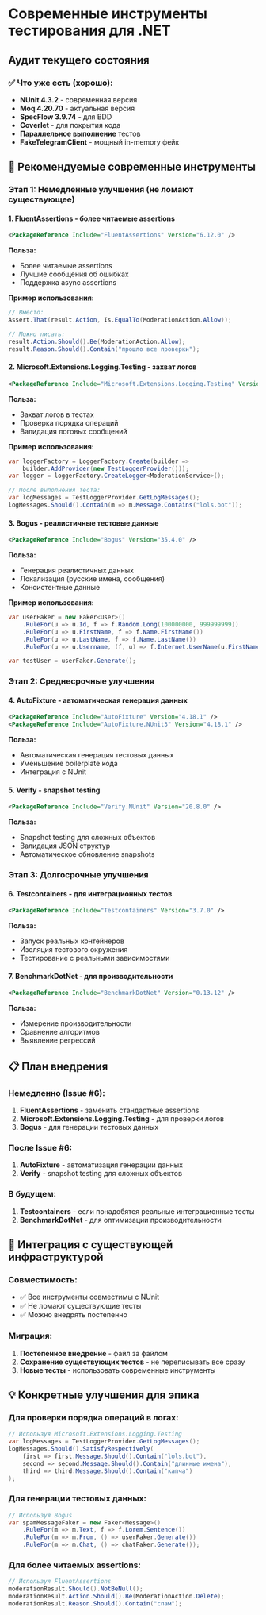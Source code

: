 # Современные инструменты тестирования для .NET

## Аудит текущего состояния

### ✅ Что уже есть (хорошо):
- **NUnit 4.3.2** - современная версия
- **Moq 4.20.70** - актуальная версия  
- **SpecFlow 3.9.74** - для BDD
- **Coverlet** - для покрытия кода
- **Параллельное выполнение** тестов
- **FakeTelegramClient** - мощный in-memory фейк

## 🚀 Рекомендуемые современные инструменты

### Этап 1: Немедленные улучшения (не ломают существующее)

#### 1. FluentAssertions - более читаемые assertions
```xml
<PackageReference Include="FluentAssertions" Version="6.12.0" />
```

**Польза:**
- Более читаемые assertions
- Лучшие сообщения об ошибках
- Поддержка async assertions

**Пример использования:**
```csharp
// Вместо:
Assert.That(result.Action, Is.EqualTo(ModerationAction.Allow));

// Можно писать:
result.Action.Should().Be(ModerationAction.Allow);
result.Reason.Should().Contain("прошло все проверки");
```

#### 2. Microsoft.Extensions.Logging.Testing - захват логов
```xml
<PackageReference Include="Microsoft.Extensions.Logging.Testing" Version="8.0.0" />
```

**Польза:**
- Захват логов в тестах
- Проверка порядка операций
- Валидация логовых сообщений

**Пример использования:**
```csharp
var loggerFactory = LoggerFactory.Create(builder => 
    builder.AddProvider(new TestLoggerProvider()));
var logger = loggerFactory.CreateLogger<ModerationService>();

// После выполнения теста:
var logMessages = TestLoggerProvider.GetLogMessages();
logMessages.Should().Contain(m => m.Message.Contains("lols.bot"));
```

#### 3. Bogus - реалистичные тестовые данные
```xml
<PackageReference Include="Bogus" Version="35.4.0" />
```

**Польза:**
- Генерация реалистичных данных
- Локализация (русские имена, сообщения)
- Консистентные данные

**Пример использования:**
```csharp
var userFaker = new Faker<User>()
    .RuleFor(u => u.Id, f => f.Random.Long(100000000, 999999999))
    .RuleFor(u => u.FirstName, f => f.Name.FirstName())
    .RuleFor(u => u.LastName, f => f.Name.LastName())
    .RuleFor(u => u.Username, (f, u) => f.Internet.UserName(u.FirstName, u.LastName));

var testUser = userFaker.Generate();
```

### Этап 2: Среднесрочные улучшения

#### 4. AutoFixture - автоматическая генерация данных
```xml
<PackageReference Include="AutoFixture" Version="4.18.1" />
<PackageReference Include="AutoFixture.NUnit3" Version="4.18.1" />
```

**Польза:**
- Автоматическая генерация тестовых данных
- Уменьшение boilerplate кода
- Интеграция с NUnit

#### 5. Verify - snapshot testing
```xml
<PackageReference Include="Verify.NUnit" Version="20.8.0" />
```

**Польза:**
- Snapshot testing для сложных объектов
- Валидация JSON структур
- Автоматическое обновление snapshots

### Этап 3: Долгосрочные улучшения

#### 6. Testcontainers - для интеграционных тестов
```xml
<PackageReference Include="Testcontainers" Version="3.7.0" />
```

**Польза:**
- Запуск реальных контейнеров
- Изоляция тестового окружения
- Тестирование с реальными зависимостями

#### 7. BenchmarkDotNet - для производительности
```xml
<PackageReference Include="BenchmarkDotNet" Version="0.13.12" />
```

**Польза:**
- Измерение производительности
- Сравнение алгоритмов
- Выявление регрессий

## 📋 План внедрения

### Немедленно (Issue #6):
1. **FluentAssertions** - заменить стандартные assertions
2. **Microsoft.Extensions.Logging.Testing** - для проверки логов
3. **Bogus** - для генерации тестовых данных

### После Issue #6:
1. **AutoFixture** - автоматизация генерации данных
2. **Verify** - snapshot testing для сложных объектов

### В будущем:
1. **Testcontainers** - если понадобятся реальные интеграционные тесты
2. **BenchmarkDotNet** - для оптимизации производительности

## 🔧 Интеграция с существующей инфраструктурой

### Совместимость:
- ✅ Все инструменты совместимы с NUnit
- ✅ Не ломают существующие тесты
- ✅ Можно внедрять постепенно

### Миграция:
1. **Постепенное внедрение** - файл за файлом
2. **Сохранение существующих тестов** - не переписывать все сразу
3. **Новые тесты** - использовать современные инструменты

## 💡 Конкретные улучшения для эпика

### Для проверки порядка операций в логах:
```csharp
// Используя Microsoft.Extensions.Logging.Testing
var logMessages = TestLoggerProvider.GetLogMessages();
logMessages.Should().SatisfyRespectively(
    first => first.Message.Should().Contain("lols.bot"),
    second => second.Message.Should().Contain("длинные имена"),
    third => third.Message.Should().Contain("капча")
);
```

### Для генерации тестовых данных:
```csharp
// Используя Bogus
var spamMessageFaker = new Faker<Message>()
    .RuleFor(m => m.Text, f => f.Lorem.Sentence())
    .RuleFor(m => m.From, () => userFaker.Generate())
    .RuleFor(m => m.Chat, () => chatFaker.Generate());
```

### Для более читаемых assertions:
```csharp
// Используя FluentAssertions
moderationResult.Should().NotBeNull();
moderationResult.Action.Should().Be(ModerationAction.Delete);
moderationResult.Reason.Should().Contain("спам");
``` 